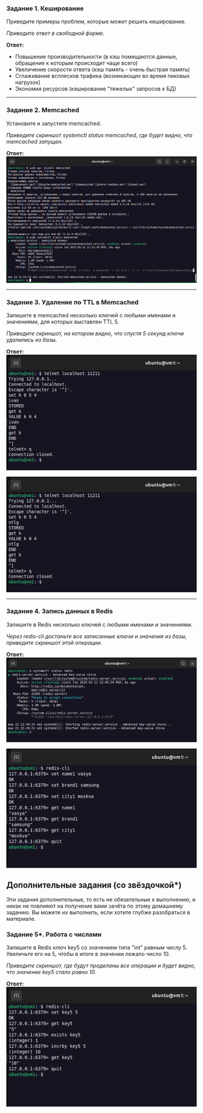 ### Задание 1. Кеширование 

Приведите примеры проблем, которые может решить кеширование. 

*Приведите ответ в свободной форме.*

**Ответ:**
- Повышение производительности (в кэш помещаются данные, обращение к которым происходит чаще всего)
- Увеличение скорости ответа (кэш память - очень быстрая память)
- Сглаживание всплесков трафика (возникающих во время пиковых нагрузок)
- Экономия ресурсов (кэширование "тяжелых" запросов к БД)
---

### Задание 2. Memcached

Установите и запустите memcached.

*Приведите скриншот systemctl status memcached, где будет видно, что memcached запущен.*

**Ответ:**  
![alt text](https://github.com/masterchoo495/Redis-Memcached/blob/main/img001.png)

---

### Задание 3. Удаление по TTL в Memcached

Запишите в memcached несколько ключей с любыми именами и значениями, для которых выставлен TTL 5. 

*Приведите скриншот, на котором видно, что спустя 5 секунд ключи удалились из базы.*

**Ответ:**  
![alt text](https://github.com/masterchoo495/Redis-Memcached/blob/main/img002.png)

![alt text](https://github.com/masterchoo495/Redis-Memcached/blob/main/img003.png)

---

### Задание 4. Запись данных в Redis

Запишите в Redis несколько ключей с любыми именами и значениями. 

*Через redis-cli достаньте все записанные ключи и значения из базы, приведите скриншот этой операции.*

**Ответ:**  
![alt text](https://github.com/masterchoo495/Redis-Memcached/blob/main/img004.png)

![alt text](https://github.com/masterchoo495/Redis-Memcached/blob/main/img005.png)

## Дополнительные задания (со звёздочкой*)
Эти задания дополнительные, то есть не обязательные к выполнению, и никак не повлияют на получение вами зачёта по этому домашнему заданию. Вы можете их выполнить, если хотите глубже разобраться в материале.

### Задание 5*. Работа с числами 

Запишите в Redis ключ key5 со значением типа "int" равным числу 5. Увеличьте его на 5, чтобы в итоге в значении лежало число 10.  

*Приведите скриншот, где будут проделаны все операции и будет видно, что значение key5 стало равно 10.*

**Ответ:**  
![alt text](https://github.com/masterchoo495/Redis-Memcached/blob/main/img006.png)
